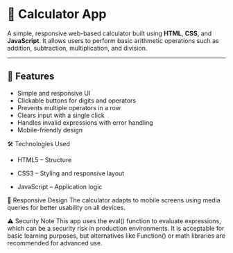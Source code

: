 # 🧮 Calculator App

A simple, responsive web-based calculator built using **HTML**, **CSS**, and **JavaScript**. It allows users to perform basic arithmetic operations such as addition, subtraction, multiplication, and division.

---

## 🚀 Features

- Simple and responsive UI
- Clickable buttons for digits and operators
- Prevents multiple operators in a row
- Clears input with a single click
- Handles invalid expressions with error handling
- Mobile-friendly design

🛠️ Technologies Used
- HTML5 – Structure

- CSS3 – Styling and responsive layout

- JavaScript – Application logic

📱 Responsive Design
The calculator adapts to mobile screens using media queries for better usability on all devices.

⚠️ Security Note
This app uses the eval() function to evaluate expressions, which can be a security risk in production environments. It is acceptable for basic learning purposes, but alternatives like Function() or math libraries are recommended for advanced use.
